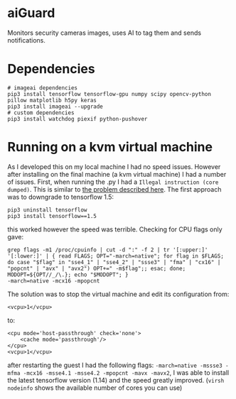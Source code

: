 # aiGuard
Monitors security cameras images, uses AI to tag them and sends notifications.

# Dependencies

```
# imageai dependencies
pip3 install tensorflow tensorflow-gpu numpy scipy opencv-python pillow matplotlib h5py keras
pip3 install imageai --upgrade
# custom dependencies
pip3 install watchdog piexif python-pushover
```

# Running on a kvm virtual machine

As I developed this on my local machine I had no speed issues. However after installing on the final machine (a kvm virtual machine) I had a number of issues.
First, when running the .py I had a `Illegal instruction (core dumped)`. This is similar to [the problem described here](https://github.com/tensorflow/tensorflow/issues/17411). The first approach was to downgrade to tensorflow 1.5:
```
pip3 uninstall tensorflow
pip3 install tensorflow==1.5
```
this worked however the speed was terrible. Checking for CPU flags only gave:
```
grep flags -m1 /proc/cpuinfo | cut -d ":" -f 2 | tr '[:upper:]' '[:lower:]' | { read FLAGS; OPT="-march=native"; for flag in $FLAGS; do case "$flag" in "sse4_1" | "sse4_2" | "ssse3" | "fma" | "cx16" | "popcnt" | "avx" | "avx2") OPT+=" -m$flag";; esac; done; MODOPT=${OPT//_/\.}; echo "$MODOPT"; }
-march=native -mcx16 -mpopcnt
```

The solution was to stop the virtual machine and edit its configuration from:
```
<vcpu>1</vcpu>
```
to:
```
<cpu mode='host-passthrough' check='none'>
    <cache mode='passthrough'/>
</cpu>
<vcpu>1</vcpu>
```

after restarting the guest I had the following flags: `-march=native -mssse3 -mfma -mcx16 -msse4.1 -msse4.2 -mpopcnt -mavx -mavx2`, I was able to install the latest tensorflow version (1.14) and the speed greatly improved. (`virsh nodeinfo` shows the available number of cores you can use)
